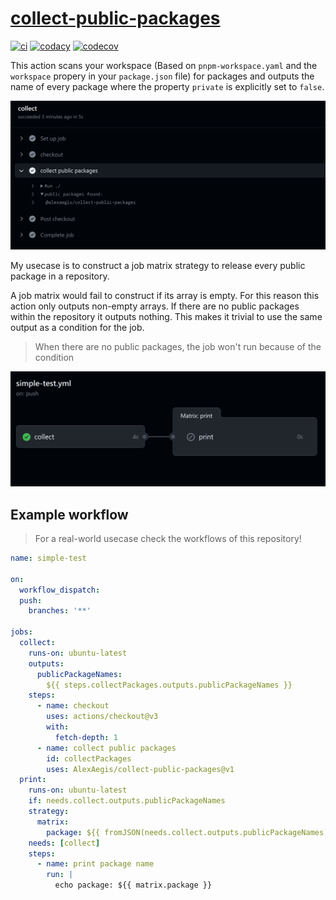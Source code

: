 # [collect-public-packages](https://github.com/marketplace/actions/collect-public-packages)

[![ci](https://github.com/AlexAegis/collect-public-packages/actions/workflows/cicd.yml/badge.svg)](https://github.com/AlexAegis/collect-public-packages/actions/workflows/cicd.yml)
[![codacy](https://app.codacy.com/project/badge/Grade/4cc2c35d0cab43c7a37256a9d063c64f)](https://app.codacy.com/gh/AlexAegis/collect-public-packages/dashboard?utm_source=gh&utm_medium=referral&utm_content=&utm_campaign=Badge_grade)
[![codecov](https://codecov.io/gh/AlexAegis/collect-public-packages/branch/master/graph/badge.svg?token=kw8ZeoPbUh)](https://codecov.io/gh/AlexAegis/collect-public-packages)

This action scans your workspace (Based on `pnpm-workspace.yaml` and the
`workspace` propery in your `package.json` file) for packages and outputs the
name of every package where the property `private` is explicitly set to `false`.

![banner](./docs/banner.png)

My usecase is to construct a job matrix strategy to release every public package
in a repository.

A job matrix would fail to construct if its array is empty. For this reason this
action only outputs non-empty arrays. If there are no public packages within the
repository it outputs nothing. This makes it trivial to use the same output as a
condition for the job.

> When there are no public packages, the job won't run because of the condition

![case-no-public](./docs/case-no-public.png)

## Example workflow

> For a real-world usecase check the workflows of this repository!

```yaml
name: simple-test

on:
  workflow_dispatch:
  push:
    branches: '**'

jobs:
  collect:
    runs-on: ubuntu-latest
    outputs:
      publicPackageNames:
        ${{ steps.collectPackages.outputs.publicPackageNames }}
    steps:
      - name: checkout
        uses: actions/checkout@v3
        with:
          fetch-depth: 1
      - name: collect public packages
        id: collectPackages
        uses: AlexAegis/collect-public-packages@v1
  print:
    runs-on: ubuntu-latest
    if: needs.collect.outputs.publicPackageNames
    strategy:
      matrix:
        package: ${{ fromJSON(needs.collect.outputs.publicPackageNames) }}
    needs: [collect]
    steps:
      - name: print package name
        run: |
          echo package: ${{ matrix.package }}
```
